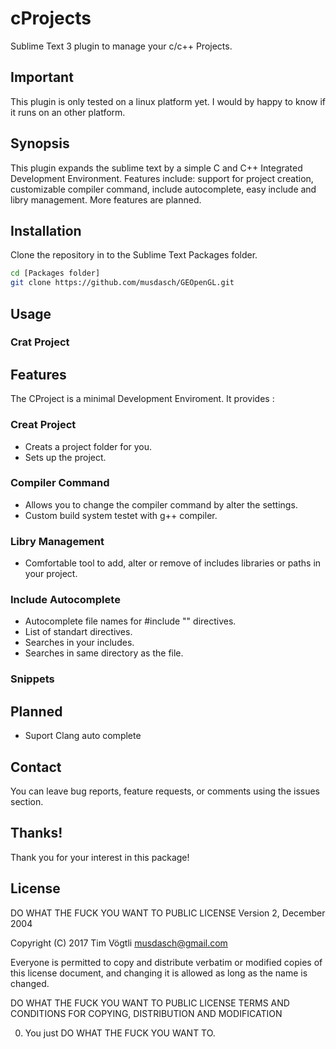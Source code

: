 # cProjects
Sublime Text 3 plugin to manage your c/c++ Projects.

## Important
This plugin is only tested on a linux platform yet. I would by happy to know if it runs on an other platform.

## Synopsis
This plugin expands the sublime text by a simple  C and C++ Integrated Development Environment.
Features include: support for project creation, customizable compiler command, include autocomplete, easy include and libry management.
More features are planned.

## Installation
Clone the repository in to the Sublime Text Packages folder.
```bash
cd [Packages folder]
git clone https://github.com/musdasch/GEOpenGL.git
```

## Usage

### Crat Project


## Features
The CProject is a minimal Development Enviroment. It provides :

### Creat Project
  * Creats a project folder for you.
  * Sets up the project.

### Compiler Command
  * Allows you to change the compiler command by alter the settings.
  * Custom build system testet with g++ compiler.

### Libry Management
  * Comfortable tool to add, alter or remove of includes libraries or paths in your project.

### Include Autocomplete
  * Autocomplete file names for #include "" directives.
  * List of standart directives.
  * Searches in your includes.
  * Searches in same directory as the file.

### Snippets

## Planned
  * Suport Clang auto complete

## Contact
You can leave bug reports, feature requests, or comments using the issues section.

## Thanks!
Thank you for your interest in this package!

## License
DO WHAT THE FUCK YOU WANT TO PUBLIC LICENSE Version 2, December 2004

Copyright (C) 2017 Tim Vögtli musdasch@gmail.com

Everyone is permitted to copy and distribute verbatim or modified copies of this license document, and changing it is allowed as long as the name is changed.

DO WHAT THE FUCK YOU WANT TO PUBLIC LICENSE TERMS AND CONDITIONS FOR COPYING, DISTRIBUTION AND MODIFICATION

  0. You just DO WHAT THE FUCK YOU WANT TO.
